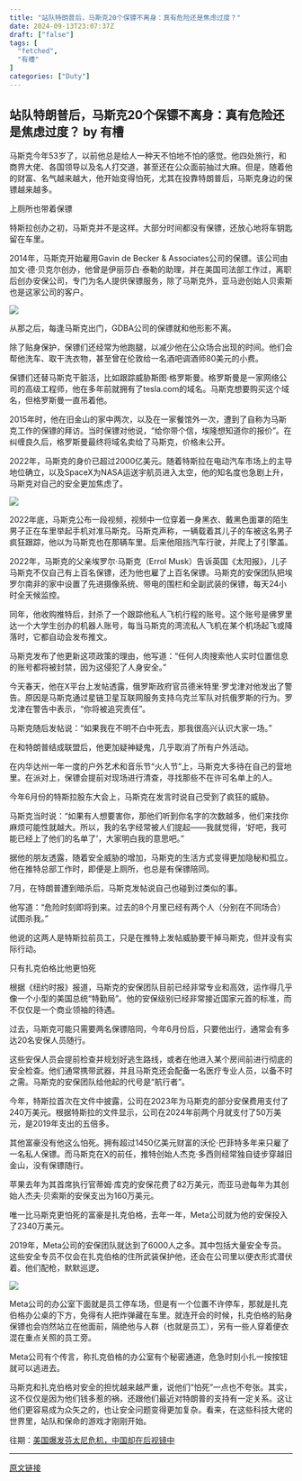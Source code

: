 ```yaml
---
title: "站队特朗普后，马斯克20个保镖不离身：真有危险还是焦虑过度？"
date: 2024-09-13T23:07:37Z
draft: ["false"]
tags: [
  "fetched",
  "有槽"
]
categories: ["Duty"]
---
```

站队特朗普后，马斯克20个保镖不离身：真有危险还是焦虑过度？ by 有槽
------
<div><p><span>马斯克今年53岁了，以前他总是给人一种天不怕地不怕的感觉。他四处旅行，和商界大佬、各国领导以及名人打交道，甚至还在公众面前抽过大麻。但是，随着他的财富、名气越来越大，他开始变得怕死，尤其在投靠特朗普后，马斯克身边的保镖越来越多。</span></p><p><span>上厕所也带着保镖</span></p><p><span>特斯拉创办之初，马斯克并不是这样。大部分时间都没有保镖，还放心地将车钥匙留在车里。</span></p><p><span>2014年，马斯克开始雇用Gavin de Becker &amp; Associates公司的保镖。该公司由加文·德·贝克尔创办，他曾是伊丽莎白·泰勒的助理，并在美国司法部工作过，离职后创办安保公司，专门为名人提供保镖服务，除了马斯克外，亚马逊创始人贝索斯也是这家公司的客户。</span></p><p><img data-imgfileid="897840848" data-ratio="0.6648148148148149" data-s="300,640" data-type="jpeg" data-w="1080" data-src="https://mmbiz.qpic.cn/sz_mmbiz_jpg/NFnVXXibCqr4icEibtQFJGUcMHo4NsicSicQXGNnwTr9icFE1qe4JMRzsjrnzDjBgEEXZQAiaKxxyRgbI8SpPVXBCySqA/640?wx_fmt=jpeg&amp;from=appmsg" src="https://mmbiz.qpic.cn/sz_mmbiz_jpg/NFnVXXibCqr4icEibtQFJGUcMHo4NsicSicQXGNnwTr9icFE1qe4JMRzsjrnzDjBgEEXZQAiaKxxyRgbI8SpPVXBCySqA/640?wx_fmt=jpeg&amp;from=appmsg"></p><p><span>从那之后，每逢马斯克出门，GDBA公司的保镖就和他形影不离。</span><span></span></p><p><span>除了贴身保护，保镖们还经常为他跑腿，以减少他在公众场合出现的时间。他们会帮他洗车、取干洗衣物，甚至曾在伦敦给一名酒吧调酒师80美元的小费。</span></p><p><span>保镖们还替马斯克干脏活，比如跟踪威胁斯图·格罗斯曼。<span>格罗斯曼是一家网络公司的高级工程师，</span>他在多年前就拥有了tesla.com的域名。马斯克想要购买这个域名，但格罗斯曼一直吊着他。<br></span></p><p><span>2015年时，他在旧金山的家中两次，以及在一家餐馆外一次，遭到了自称为马斯克工作的保镖的拜访。当时保镖对他说，“给你带个信，埃隆想知道你的报价”。在纠缠良久后，<span>格罗斯曼最终将域名卖给了马斯克，价格未公开。</span></span></p><p><span>2022年，马斯克的身价已超过2000亿美元。随着特斯拉在电动汽车市场上的主导地位确立，以及SpaceX为NASA运送宇航员进入太空，他的知名度也急剧上升，马斯克对自己的安全更加焦虑了。</span></p><p><img data-imgfileid="897840849" data-ratio="0.8743882544861338" data-s="300,640" data-type="jpeg" data-w="613" data-src="https://mmbiz.qpic.cn/sz_mmbiz_jpg/NFnVXXibCqr4icEibtQFJGUcMHo4NsicSicQXl6KWic4yyoaM7nqbAUOudAkcS1Du6zd3S599UPgHjkSGBTTiclECaSLA/640?wx_fmt=jpeg&amp;from=appmsg" src="https://mmbiz.qpic.cn/sz_mmbiz_jpg/NFnVXXibCqr4icEibtQFJGUcMHo4NsicSicQXl6KWic4yyoaM7nqbAUOudAkcS1Du6zd3S599UPgHjkSGBTTiclECaSLA/640?wx_fmt=jpeg&amp;from=appmsg"></p><p><span></span></p><p><span>2022年底，马斯克公布一段视频，视频中一位穿着一身黑衣、戴黑色面罩的陌生男子正在车里举起手机对准马斯克。马斯克声称，一辆载着其儿子的车被这名男子疯狂跟踪，他以为马斯克也在那辆车里。后来他阻挡汽车行驶，并爬上了引擎盖。</span></p><p><span>2022年，马斯克的父亲埃罗尔·马斯克（Errol Musk）告诉英国《太阳报》，儿子马斯克不仅自己有上百名保镖，还为他也雇了上百名保镖。马斯克的安保团队把埃罗尔南非的家中设置了先进摄像系统、带电的围栏和全副武装的保镖，每天24小时全天候监控。<br></span></p><p><span>同年，他收购推特后，封杀了一个跟踪他私人飞机行程的账号。这个账号是佛罗里达一个大学生创办的<span>机器人账号，每当马斯克的湾流私人飞机在某个机场起飞或降落时，它都自动会发布推文。</span></span></p><p><span>马斯克发布了他更新这项政策的理由，他写道：“任何人肉搜索他人实时位置信息的账号都将被封禁，因为这侵犯了人身安全。”</span></p><p><span>今天春天，他在X平台上发帖透露，俄罗斯政府官员德米特里·罗戈津对他发出了警告。原因是马斯克通过星链卫星互联网服务支持乌克兰军队对抗俄罗斯的行为。罗戈津在警告中表示，“你将被追究责任”。<br></span></p><p><span>马斯克随后发帖说：“如果我在不明不白中死去，那我很高兴认识大家一场。”</span></p><p><span>在和特朗普结成联盟后，他更加疑神疑鬼，几乎取消了所有户外活动。</span></p><p><span>在内华达州一年一度的户外艺术和音乐节“火人节”上，马斯克大多待在自己的营地里。在派对上，保镖会提前对现场进行清查，寻找那些不在许可名单上的人。</span></p><p><span>今年6月份的特斯拉股东大会上，马斯克在发言时说自己受到了疯狂的威胁。<br></span></p><p><span>马斯克当时说：“如果有人想要害你，那他们听到你名字的次数越多，他们来找你麻烦可能性就越大。所以，我的名字经常被人们提起——我就觉得，‘好吧，我可能已经上了他们的名单了’，大家明白我的意思吧。”</span></p><p><span>据他的朋友透露，随着安全威胁的增加，马斯克的生活方式变得更加隐秘和孤立。他在推特总部工作时，即便是上厕所，也总是有保镖陪同。</span></p><p><span>7月，在特朗普遭到暗杀后，马斯克发帖说自己也碰到过类似的事。<br></span></p><p><span>他写道：“危险时刻即将到来。过去的8个月里已经有两个人（分别在不同场合）试图杀我。”</span></p><p><span>他说的这两人是特斯拉前员工，只是在推特上发帖威胁要干掉马斯克，但并没有实际行动。</span></p><p><span>只有扎克伯格比他更怕死</span></p><p><span>根据《纽约时报》报道，马斯克的安保团队目前已经非常专业和高效，运作得几乎像一个小型的美国总统“特勤局”。他的安保级别已经非常接近国家元首的标准，而不仅仅是一个商业领袖的待遇。</span></p><p><span>过去，马斯克可能只需要两名保镖陪同，今年6月份后，只要他出行，通常会有多达20名安保人员随行。</span></p><p><span>这些安保人员会提前检查并规划好逃生路线，或者在他进入某个房间前进行彻底的安全检查。他们通常携带武器，并且马斯克还会配备一名医疗专业人员，以备不时之需。马斯克的安保团队给他起的代号是“航行者”。</span></p><p><span>今年，特斯拉首次在文件中披露，公司在2023年为马斯克的部分安保费用支付了240万美元。根据特斯拉的文件显示，公司在2024年前两个月就支付了50万美元，是2019年支出的五倍多。</span></p><p><span>其他富豪没有他这么怕死。拥有超过1450亿美元财富的沃伦·巴菲特多年来只雇了一名私人保镖。而马斯克在X的前任，推特创始人杰克·多西则经常独自徒步穿越旧金山，没有保镖随行。<br></span></p><p><span>苹果去年为其首席执行官蒂姆·库克的安保花费了82万美元，而亚马逊每年为其创始人杰夫·贝索斯的安保支出为160万美元。<br></span></p><p><span>唯一比马斯克更怕死的富豪是扎克伯格，去年一年，Meta公司就为他的安保投入了2340万美元。<br></span></p><p><span>2019年，Meta公司<span>的安保团队就达到了6000人之多。其中包括大量安全专员。这些安全专员不仅会在扎克伯格的住所武装保护他，还会在公司里以便衣形式潜伏着。他们配枪，默默巡逻。</span></span></p><p><img data-imgfileid="897840850" data-ratio="0.6690962099125365" data-s="300,640" data-type="jpeg" data-w="686" data-src="https://mmbiz.qpic.cn/sz_mmbiz_jpg/NFnVXXibCqr4icEibtQFJGUcMHo4NsicSicQXkuzHHbmvyod80JtTQNSFoJPnKkXGEic2XwqpuYoznXsxn9CFQfWicLPA/640?wx_fmt=jpeg&amp;from=appmsg" src="https://mmbiz.qpic.cn/sz_mmbiz_jpg/NFnVXXibCqr4icEibtQFJGUcMHo4NsicSicQXkuzHHbmvyod80JtTQNSFoJPnKkXGEic2XwqpuYoznXsxn9CFQfWicLPA/640?wx_fmt=jpeg&amp;from=appmsg"></p><p><span>Meta公司的办公室下面就是员工停车场，但是有一个位置不许停车，那就是扎克伯格办公桌的下方，免得有人把炸弹藏在车里。</span><span>就连开会的时候，扎克伯格的贴身保镖也会岿然站立在他面前，隔绝他与人群（也就是员工），另有一些人穿着便衣混在重点关照的员工旁。</span><br></p><p><span>Meta公司有个传言，称扎克伯格的办公室有个秘密通道，危急时刻小扎一按按钮就可以逃进去。</span></p><p><span>马斯克和扎克伯格对安全的担忧越来越严重，说他们“怕死”一点也不夸张。其实，这不仅仅是因为他们钱多惹的祸，还跟他们最近对特朗普的支持有一定关系。这让他们更容易成为众矢之的，也让安全问题变得更加复杂。看来，在这些科技大佬的世界里，站队和保命的游戏才刚刚开始。</span></p><p><span>往期：<a target="_blank" href="http://mp.weixin.qq.com/s?__biz=MzI5NDEzMjc0OQ==&amp;mid=3045324300&amp;idx=1&amp;sn=d1b716f6919a510d0254de2275349e9f&amp;chksm=dc10db6eeb675278beea06582b24a36b0c24f499bfe99e4f0a7e824a0f6b23bf81c99a06df60&amp;scene=21#wechat_redirect" textvalue="美国爆发芬太尼危机，中国却在后视镜中" linktype="text" imgurl="" imgdata="null" data-itemshowtype="0" tab="innerlink" data-linktype="2">美国爆发芬太尼危机，中国却在后视镜中</a><br></span></p><p><mp-style-type data-value="3"></mp-style-type></p></div>  
<hr>
<a href="https://mp.weixin.qq.com/s/SZWHhKnJJW-ODc2G1UG3Vg",target="_blank" rel="noopener noreferrer">原文链接</a>
